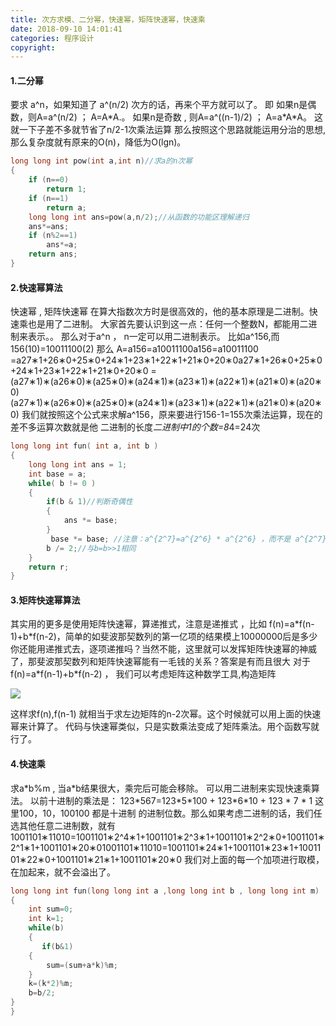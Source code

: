 ```yaml
---
title: 次方求模、二分幂，快速幂，矩阵快速幂，快速乘
date: 2018-09-10 14:01:41
categories: 程序设计
copyright:
---
```


#### 1.二分幂

要求 a^n，如果知道了 a^(n/2) 次方的话，再来个平方就可以了。 即 如果n是偶数，则A=a^(n/2) ； A=A\*A.。 如果n是奇数 , 则A=a^((n-1)/2) ； A=a\*A*A。 这就一下子差不多就节省了n/2-1次乘法运算 那么按照这个思路就能运用分治的思想,那么复杂度就有原来的O(n)，降低为O(lgn)。

```c++
long long int pow(int a,int n)//求a的n次幂
{
    if (n==0)
        return 1;
    if (n==1)
        return a;
    long long int ans=pow(a,n/2);//从函数的功能区理解递归
    ans*=ans;
    if (n%2==1)
        ans*=a;
    return ans;
}
```



#### 2.快速幂算法

快速幂 , 矩阵快速幂 在算大指数次方时是很高效的，他的基本原理是二进制。快速乘也是用了二进制。 大家首先要认识到这一点：任何一个整数N，都能用二进制来表示。。 那么对于a^n ， n一定可以用二进制表示。 比如a^156,而156(10)=10011100(2) 那么 A=a156=a10011100a156=a10011100 =a27∗1+26∗0+25∗0+24∗1+23∗1+22∗1+21∗0+20∗0a27∗1+26∗0+25∗0+24∗1+23∗1+22∗1+21∗0+20∗0 =(a27∗1)∗(a26∗0)∗(a25∗0)∗(a24∗1)∗(a23∗1)∗(a22∗1)∗(a21∗0)∗(a20∗0)(a27∗1)∗(a26∗0)∗(a25∗0)∗(a24∗1)∗(a23∗1)∗(a22∗1)∗(a21∗0)∗(a20∗0) 我们就按照这个公式来求解a^156，原来要进行156-1=155次乘法运算，现在的差不多运算次数就是他 二进制的长度*二进制中1的个数=8*4=24次

```c++
long long int fun( int a, int b ) 
{
    long long int ans = 1;
    int base = a;
    while( b != 0 ) 
    {
        if(b & 1)//判断奇偶性
        {
            ans *= base;
        }
         base *= base; //注意：a^{2^7}=a^{2^6} * a^{2^6} ，而不是 a^{2^7}=a^{2^6} * a ，所以这是对的。
        b /= 2;//与b=b>>1相同
    }
    return r;
}
```



#### 3.矩阵快速幂算法

其实用的更多是使用矩阵快速幂，算递推式，注意是递推式 ，比如 f(n)=a\*f(n-1)+b\*f(n-2)，简单的如斐波那契数列的第一亿项的结果模上10000000后是多少你还能用递推式去，逐项递推吗？当然不能，这里就可以发挥矩阵快速幂的神威了，那斐波那契数列和矩阵快速幂能有一毛钱的关系？答案是有而且很大 对于f(n)=a\*f(n-1)+b\*f(n-2) ， 我们可以考虑矩阵这种数学工具,构造矩阵 

![](https://img-blog.csdn.net/20170405182049992?watermark/2/text/aHR0cDovL2Jsb2cuY3Nkbi5uZXQvTW9zQmVzdA==/font/5a6L5L2T/fontsize/400/fill/I0JBQkFCMA==/dissolve/70/gravity/SouthEast) 

这样求f(n),f(n-1) 就相当于求左边矩阵的n-2次幂。这个时候就可以用上面的快速幂来计算了。 代码与快速幂类似，只是实数乘法变成了矩阵乘法。用个函数写就行了。 

#### 4.快速乘

求a\*b%m , 当a\*b结果很大，乘完后可能会移除。 可以用二进制来实现快速乘算法。 以前十进制的乘法是： 123\*567=123\*5\*100 + 123\*6\*10 + 123 \* 7 * 1 这里100，10，100100 都是十进制 的进制位数。那么如果考虑二进制的话，我们任选其他任意二进制数，就有 1001101∗11010=1001101∗2^4∗1+1001101∗2^3∗1+1001101∗2^2∗0+1001101∗2^1∗1+1001101∗20∗01001101∗11010=1001101∗24∗1+1001101∗23∗1+1001101∗22∗0+1001101∗21∗1+1001101∗20∗0 我们对上面的每一个加项进行取模，在加起来，就不会溢出了。

```c++
long long int fun(long long int a ,long long int b , long long int m)
{
    int sum=0;
    int k=1;
    while(b)
    {
       if(b&1)
    {
        sum=(sum+a*k)%m;
    }
    k=(k*2)%m;
    b=b/2;
}
}
```

